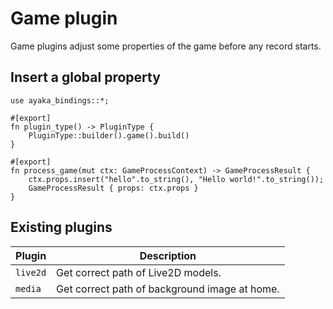 # Game plugin
Game plugins adjust some properties of the game before any record starts.

## Insert a global property
``` rust,ignore
use ayaka_bindings::*;

#[export]
fn plugin_type() -> PluginType {
    PluginType::builder().game().build()
}

#[export]
fn process_game(mut ctx: GameProcessContext) -> GameProcessResult {
    ctx.props.insert("hello".to_string(), "Hello world!".to_string());
    GameProcessResult { props: ctx.props }
}
```

## Existing plugins
| Plugin   | Description                                   |
| -------- | --------------------------------------------- |
| `live2d` | Get correct path of Live2D models.            |
| `media`  | Get correct path of background image at home. |
